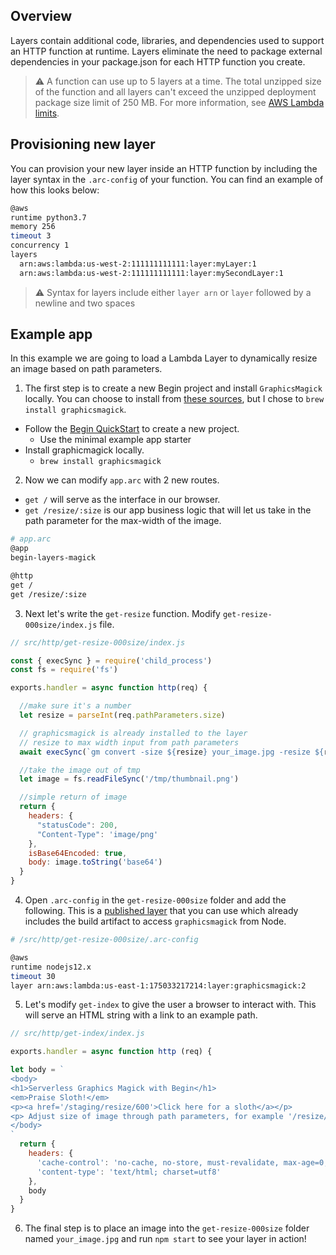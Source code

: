## Overview

Layers contain additional code, libraries, and dependencies used to support an HTTP function at runtime. Layers eliminate the need to package external dependencies in your package.json for each HTTP function you create.

> ⚠️ A function can use up to 5 layers at a time. The total unzipped size of the function and all layers can't exceed the unzipped deployment package size limit of 250 MB. For more information, see [AWS Lambda limits](https://docs.aws.amazon.com/lambda/latest/dg/limits.html).


## Provisioning new layer

You can provision your new layer inside an HTTP function by including the layer syntax in the `.arc-config` of your function. You can find an example of how this looks below:

```bash
@aws
runtime python3.7
memory 256
timeout 3
concurrency 1
layers
  arn:aws:lambda:us-west-2:111111111111:layer:myLayer:1
  arn:aws:lambda:us-west-2:111111111111:layer:mySecondLayer:1
```
> ⚠️ Syntax for layers include either `layer arn` or `layer` followed by a newline and two spaces


## Example app

In this example we are going to load a Lambda Layer to dynamically resize an image based on path parameters.

1. The first step is to create a new Begin project and install `GraphicsMagick` locally. You can choose to install from [these sources](http://www.graphicsmagick.org/README.html), but I chose to `brew install graphicsmagick`.

  - Follow the [Begin QuickStart](/en/guides/quickstart) to create a new project.
    - Use the minimal example app starter
  - Install graphicmagick locally.
    - `brew install graphicsmagick`

2. Now we can modify `app.arc` with 2 new routes.

  - `get /` will serve as the interface in our browser.
  - `get /resize/:size` is our app business logic that will let us take in the path parameter for the max-width of the image.

```bash
# app.arc
@app
begin-layers-magick

@http
get /
get /resize/:size
```

3. Next let's write the `get-resize` function. Modify `get-resize-000size/index.js` file.

```js
// src/http/get-resize-000size/index.js

const { execSync } = require('child_process')
const fs = require('fs')

exports.handler = async function http(req) {

  //make sure it's a number
  let resize = parseInt(req.pathParameters.size)

  // graphicsmagick is already installed to the layer
  // resize to max width input from path parameters
  await execSync(`gm convert -size ${resize} your_image.jpg -resize ${resize} +profile "*" /tmp/thumbnail.png`, { encoding: 'utf8', stdio: 'inherit' })

  //take the image out of tmp
  let image = fs.readFileSync('/tmp/thumbnail.png')

  //simple return of image
  return {
    headers: {
      "statusCode": 200,
      "Content-Type": 'image/png'
    },
    isBase64Encoded: true,
    body: image.toString('base64')
  }
}
```

4. Open `.arc-config` in the `get-resize-000size` folder and add the following. This is a [published layer](https://github.com/rpidanny/gm-lambda-layer) that you can use which already includes the build artifact to access `graphicsmagick` from Node.

```bash
# /src/http/get-resize-000size/.arc-config

@aws
runtime nodejs12.x
timeout 30
layer arn:aws:lambda:us-east-1:175033217214:layer:graphicsmagick:2

```

5. Let's modify `get-index` to give the user a browser to interact with. This will serve an HTML string with a link to an example path.

```js
// src/http/get-index/index.js

exports.handler = async function http (req) {

let body = `
<body>
<h1>Serverless Graphics Magick with Begin</h1>
<em>Praise Sloth!</em>
<p><a href='/staging/resize/600'>Click here for a sloth</a></p>
<p> Adjust size of image through path parameters, for example '/resize/200' will return the image with max width of 200px.
</body>
`
  return {
    headers: {
      'cache-control': 'no-cache, no-store, must-revalidate, max-age=0, s-maxage=0',
      'content-type': 'text/html; charset=utf8'
    },
    body
  }
}
```

6. The final step is to place an image into the `get-resize-000size` folder named `your_image.jpg` and run `npm start` to see your layer in action!